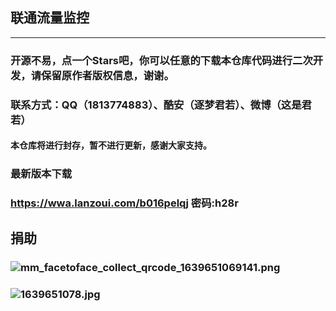 ## 联通流量监控
****
### 开源不易，点一个Stars吧，你可以任意的下载本仓库代码进行二次开发，请保留原作者版权信息，谢谢。
### 联系方式：QQ（1813774883）、酷安（逐梦君若）、微博（这是君若）
#### 本仓库将进行封存，暂不进行更新，感谢大家支持。
### 最新版本下载
### https://wwa.lanzoui.com/b016pelqj 密码:h28r
## 捐助
### ![mm_facetoface_collect_qrcode_1639651069141.png](https://jrboy.oss-cn-chengdu.aliyuncs.com/wp-content/uploads/2021/12/16/mm_facetoface_collect_qrcode_1639651069141.png)
### ![1639651078.jpg](https://jrboy.oss-cn-chengdu.aliyuncs.com/wp-content/uploads/2021/12/16/1639651078.jpg)